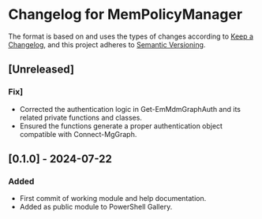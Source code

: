 # Changelog for MemPolicyManager

The format is based on and uses the types of changes according to [Keep a Changelog](https://keepachangelog.com/en/1.0.0/),
and this project adheres to [Semantic Versioning](https://semver.org/spec/v2.0.0.html).

## [Unreleased]

### Fix]

- Corrected the authentication logic in Get-EmMdmGraphAuth and its related private functions and classes.
- Ensured the functions generate a proper authentication object compatible with Connect-MgGraph.

## [0.1.0] - 2024-07-22

### Added

- First commit of working module and help documentation.
- Added as public module to PowerShell Gallery.
